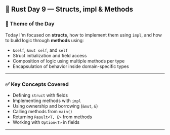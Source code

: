 ## 📅 Rust Day 9 — Structs, impl & Methods

### 📌 Theme of the Day
Today I'm  focused on **structs**, how to implement them using `impl`, and how to build logic through **methods** using:
- `&self`, `&mut self`, and `self`
- Struct initialization and field access
- Composition of logic using multiple methods per type
- Encapsulation of behavior inside domain-specific types

---

### ✅ Key Concepts Covered

- Defining `struct` with fields
- Implementing methods with `impl`
- Using ownership and borrowing (`&mut`, `&`)
- Calling methods from `main()`
- Returning `Result<T, E>` from methods
- Working with `Option<T>` in fields

---
